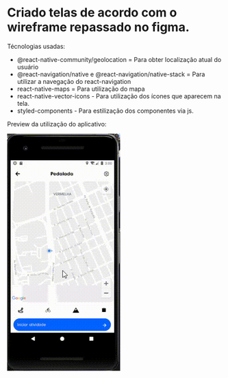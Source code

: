 # Criado telas de acordo com o wireframe repassado no figma.

Técnologias usadas: 
 - @react-native-community/geolocation = Para obter localização atual do usuário
 - @react-navigation/native e @react-navigation/native-stack = Para utilizar a navegação do react-navigation
 - react-native-maps = Para utilização do mapa
 - react-native-vector-icons - Para utilização dos ícones que aparecem na tela.
 - styled-components - Para estilização dos componentes via js.

 Preview da utilização do aplicativo: 
 
 ![](./src/preview/Preview-project.gif)